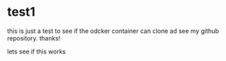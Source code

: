 # test1

this is just a test to see if the odcker container can clone ad see my github repository.
thanks!

lets see if this works
